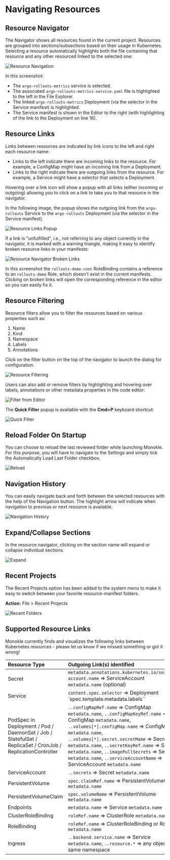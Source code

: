 # Navigating Resources

## **Resource Navigator**

The Navigator shows all resources found in the current project. Resources are grouped into sections/subsections based
on their usage in Kubernetes. Selecting a resource automatically highlights both the file containing that resource and
any other resourced linked to the selected one:

![Resource Navigation](img/resource-navigation-1-1.6.0.png)

In this screenshot: 

- The `argo-rollouts-metrics` service is selected.
- The associated `argo-rollouts-metrics-service.yaml` file is highlighted to the left in the File Explorer.
- The linked `argo-rollouts-metrics` Deployment (via the selector in the Service manifest) is highlighted. 
- The Service manifest is shown in the Editor to the right (with highlighting of the link to the Deployment on line 16).

## **Resource Links**

Links between resources are indicated by link icons to the left and right each resource name:

- Links to the left indicate there are incoming links to the resource. For example, a ConfigMap might
  have an incoming link from a Deployment.
- Links to the right indicate there are outgoing links from the resource. For example, a Service might have a
  selector that selects a Deployment.

Hovering over a link icon will show a popup with all links (either incoming or outgoing) allowing you to click on 
a link to take you to that resource in the navigator.

In the following image, the popup shows the outgoing link from the `argo-rollouts` Service to the `argo-rollouts` Deployment 
(via the selector in the Service manifest).

![Resource Links Popup](img/resource-links-popup.png)

If a link is "unfulfilled", i.e., not referring to any object currently in the navigator, it is marked with a warning 
triangle, making it easy to identify broken resource links in your manifests:

![Resource Navigator Broken Links](img/navigator-broken-links.png)

In this screenshot the `rollouts-demo-root` RoleBinding contains a reference to an `rollouts-demo` Role, which
doesn't exist in the current manifests. Clicking on broken links will open the corresponding reference in the editor so you 
can easily fix it. 

<!--- ## **Resource Validation**

Monokle automatically validates all resources of the corresponding kubernetes 1.22.1 schemas. A resource which is not validated is shown with a red error icon in the navigator. You can click on the error information button to check the error details.

![Resource Validation](img/resource-validation.png) -->

## **Resource Filtering**

Resource filters allow you to filter the resources based on various properties such as:

1. Name
2. Kind
3. Namespace
4. Labels
5. Annotations

Click on the filter button on the top of the navigator to launch the dialog for configuration.

![Resource Filtering](img/resource-filtering-1.5.0.png)

Users can also add or remove filters by highlighting and hovering over labels, annotations or other metadata properties in the code editor:

![Filter from Editor](img/filter-from-editor-1.5.0.png)

The **Quick Filter** popup is available with the **Cmd+P** keyboard shortcut:

![Quick Filter](img/quick-filter-popup-1.6.0.png)

## **Reload Folder On Startup**

You can choose to reload the last reviewed folder while launching Monokle. For this purpose, you will have to navigate to the Settings and simply tick the Automatically Load Last Folder checkbox.

![Reload](img/reload.png)

## **Navigation History**

You can easily navigate back and forth between the selected resources with the help of the Navigation button. The highlight arrow will indicate when navigation to previous or next resource is available.


![Navigation History](img/navigation-history-1.5.0.png)

## **Expand/Collapse Sections**

In the resource navigator, clicking on the section name will expand or collapse individual sections.

![Expand](img/expand.gif)

## **Recent Projects**

The Recent Projects option has been added to the system menu to make it easy to switch between your favorite resource-manifest folders. 

**Action:** File > Recent Projects

![Recent Folders](img/recent-folders-1.6.0.png)

## **Supported Resource Links**

Monokle currently finds and visualizes the following links between Kubernetes resources - please let us know if
we missed something or got it wrong!

| Resource Type | Outgoing Link(s) identified |
|:-------------|:---------------------------|
| Secret | `metadata.annotations.kubernetes.io/service-account.name` => ServiceAccount `metadata.name` (optional)
| Service |  `content.spec.selector` =>  Deployment `spec.template.metadata.labels``
| PodSpec in Deployment / Pod / DaemonSet / Job / StatefulSet / ReplicaSet / CronJob / ReplicationController |  `..configMapRef.name` => ConfigMap `metadata.name`, `..configMapKeyRef.name` => ConfigMap `metadata.name`, `..volumes[*].configMap.name` => ConfigMap `metadata.name`, `..volumes[*].secret.secretMame` => Secret `metadata.name`, `..secretKeyRef.name` => Secret `metadata.name`, `..imagePullSecrets` => Secret `metadata.name`, `..serviceAccountName` => ServiceAccount `metadata.name` 
| ServiceAccount | `..secrets` => Secret `metadata.name` 
| PersistentVolume | `spec.claimRef.name` => PersistentVolumeClaim `metadata.name`
| PersistentVolumeClaim| `spec.volumeName` => PersistentVolume `metadata.name`
| Endpoints| `metadata.name`  => Service `metadata.name`
| ClusterRoleBinding| `roleRef.name` => ClusterRole `metadata.name`
| RoleBinding| `roleRef.name` => ClusterRoleBinding or Role `metadata.name`
| Ingress| `..backend.service.name` => Service `metadata.name`, `..resource.*` => any object in same namespace





